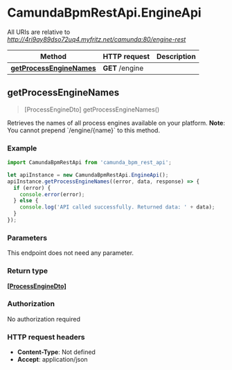 # CamundaBpmRestApi.EngineApi

All URIs are relative to *http://4ri9ay89dso72uq4.myfritz.net/camunda:80/engine-rest*

Method | HTTP request | Description
------------- | ------------- | -------------
[**getProcessEngineNames**](EngineApi.md#getProcessEngineNames) | **GET** /engine | 



## getProcessEngineNames

> [ProcessEngineDto] getProcessEngineNames()



Retrieves the names of all process engines available on your platform. **Note**: You cannot prepend &#x60;/engine/{name}&#x60; to this method.

### Example

```javascript
import CamundaBpmRestApi from 'camunda_bpm_rest_api';

let apiInstance = new CamundaBpmRestApi.EngineApi();
apiInstance.getProcessEngineNames((error, data, response) => {
  if (error) {
    console.error(error);
  } else {
    console.log('API called successfully. Returned data: ' + data);
  }
});
```

### Parameters

This endpoint does not need any parameter.

### Return type

[**[ProcessEngineDto]**](ProcessEngineDto.md)

### Authorization

No authorization required

### HTTP request headers

- **Content-Type**: Not defined
- **Accept**: application/json

